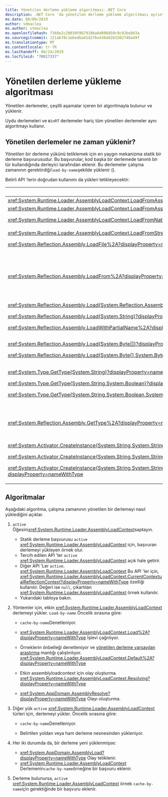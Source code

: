 ```yaml
---
title: Yönetilen derleme yükleme algoritması-.NET Core
description: .NET Core 'da yönetilen derleme yükleme algoritması ayrıntılarının açıklaması
ms.date: 08/09/2019
author: sdmaclea
ms.author: stmaclea
ms.openlocfilehash: f368e2c20039f8679186a8d806850c9c92be8d3a
ms.sourcegitcommit: 121ab70c1ebedba41d276e436dd2b1502748a49f
ms.translationtype: MT
ms.contentlocale: tr-TR
ms.lasthandoff: 08/24/2019
ms.locfileid: "70017337"
---
```

# <a name="managed-assembly-loading-algorithm"></a>Yönetilen derleme yükleme algoritması

Yönetilen derlemeler, çeşitli aşamalar içeren bir algoritmayla bulunur ve yüklenir.

Uydu derlemeleri ve `WinRT` derlemeler hariç tüm yönetilen derlemeler aynı algoritmayı kullanır.

## <a name="when-are-managed-assemblies-loaded"></a>Yönetilen derlemeler ne zaman yüklenir?

Yönetilen bir derleme yükünü tetiklemek için en yaygın mekanizma statik bir derleme başvurusudur. Bu başvurular, kod başka bir derlemede tanımlı bir tür kullandığında derleyici tarafından eklenir. Bu derlemeler çalışma zamanının gerektirdiği`load-by-name`şekilde yüklenir ().

Belirli API 'lerin doğrudan kullanımı da yükleri tetikleyecektir:

|API  |Açıklama  |`Active`<xref:System.Runtime.Loader.AssemblyLoadContext> |
|---------|---------|---------|
|<xref:System.Runtime.Loader.AssemblyLoadContext.LoadFromAssemblyName%2A?displayProperty=nameWithType>|`Load-by-name`|[Bu](../../csharp/language-reference/keywords/this.md) örnek.|
|<xref:System.Runtime.Loader.AssemblyLoadContext.LoadFromAssemblyPath%2A?displayProperty=nameWithType><p><xref:System.Runtime.Loader.AssemblyLoadContext.LoadFromNativeImagePath%2A?displayProperty=nameWithType>|Yoldan yükle.|[Bu](../../csharp/language-reference/keywords/this.md) örnek.|
<xref:System.Runtime.Loader.AssemblyLoadContext.LoadFromStream%2A?displayProperty=nameWithType>|Nesnesinden yükle.|[Bu](../../csharp/language-reference/keywords/this.md) örnek.|
|<xref:System.Reflection.Assembly.LoadFile%2A?displayProperty=nameWithType>|Yeni <xref:System.Runtime.Loader.AssemblyLoadContext> bir örnekteki yoldan yükleme|Yeni <xref:System.Runtime.Loader.AssemblyLoadContext> örnek.|
<xref:System.Reflection.Assembly.LoadFrom%2A?displayProperty=nameWithType>|<xref:System.Runtime.Loader.AssemblyLoadContext.Default%2A?displayProperty=nameWithType> Örnekteki yoldan yükleyin.<p><xref:System.Runtime.Loader.AssemblyLoadContext.Resolving> Öğesine<xref:System.Runtime.Loader.AssemblyLoadContext.Default%2A?displayProperty=nameWithType>bir işleyici ekler. İşleyici, derlemenin bağımlılıklarını dizinden yükleyecek.|<xref:System.Runtime.Loader.AssemblyLoadContext.Default%2A?displayProperty=nameWithType> Örnek.|
|<xref:System.Reflection.Assembly.Load(System.Reflection.AssemblyName)?displayProperty=nameWithType><p><xref:System.Reflection.Assembly.Load(System.String)?displayProperty=nameWithType><p><xref:System.Reflection.Assembly.LoadWithPartialName%2A?displayProperty=nameWithType>|`Load-by-name`.|Çağırandan çıkarsandı.<p>Yöntemleri <xref:System.Runtime.Loader.AssemblyLoadContext> tercih edin.|
|<xref:System.Reflection.Assembly.Load(System.Byte[])?displayProperty=nameWithType><p><xref:System.Reflection.Assembly.Load(System.Byte[],System.Byte[])?displayProperty=nameWithType>|Nesnesinden yükle.|Çağırandan çıkarsandı.<p>Yöntemleri <xref:System.Runtime.Loader.AssemblyLoadContext> tercih edin.|
<xref:System.Type.GetType(System.String)?displayProperty=nameWithType><p><xref:System.Type.GetType(System.String,System.Boolean)?displayProperty=nameWithType><p><xref:System.Type.GetType(System.String,System.Boolean,System.Boolean)?displayProperty=nameWithType>|`Load-by-name`.|Çağırandan çıkarsandı.<p>Bağımsız`assemblyResolver` değişken içeren yöntemleri tercih <xref:System.Type.GetType%2A?displayProperty=nameWithType> edin.|
<xref:System.Reflection.Assembly.GetType%2A?displayProperty=nameWithType>|Tür `name` , derleme nitelikli genel tür tanımlıyor, a `Load-by-name`tetikleyicisi.|Çağırandan çıkarsandı.<p>Derleme <xref:System.Type.GetType%2A?displayProperty=nameWithType> nitelikli tür adları kullanırken tercih edilir.|
<xref:System.Activator.CreateInstance(System.String,System.String)?displayProperty=nameWithType><p><xref:System.Activator.CreateInstance(System.String,System.String,System.Object[])?displayProperty=nameWithType><p><xref:System.Activator.CreateInstance(System.String,System.String,System.Boolean,System.Reflection.BindingFlags,System.Reflection.Binder,System.Object[],System.Globalization.CultureInfo,System.Object[])?displayProperty=nameWithType>|`Load-by-name`.|Çağırandan çıkarsandı.<p>Bağımsız<xref:System.Type> değişken alan yöntemler tercih <xref:System.Activator.CreateInstance%2A?displayProperty=nameWithType> edin.|

## <a name="algorithm"></a>Algoritmalar

Aşağıdaki algoritma, çalışma zamanının yönetilen bir derlemeyi nasıl yüklediğini açıklar.

1. `active` Öğesini<xref:System.Runtime.Loader.AssemblyLoadContext>saptayın.

    - Statik derleme başvurusu `active` <xref:System.Runtime.Loader.AssemblyLoadContext> için, başvuran derlemeyi yükleyen örnek olur.
    - Tercih edilen API 'ler `active` <xref:System.Runtime.Loader.AssemblyLoadContext> açık hale getirir.
    - Diğer API 'Ler `active`. <xref:System.Runtime.Loader.AssemblyLoadContext> Bu API 'ler için, <xref:System.Runtime.Loader.AssemblyLoadContext.CurrentContextualReflectionContext?displayProperty=nameWithType> özelliği kullanılır. Değeri ise `null`, çıkartılan <xref:System.Runtime.Loader.AssemblyLoadContext> örnek kullanılır.
    - Yukarıdaki tabloya bakın.

2. Yöntemler için, etkin <xref:System.Runtime.Loader.AssemblyLoadContext> derlemeyi yükler. `Load-by-name` Öncelik sırasına göre:
    * `cache-by-name`Denetleniyor.

    * <xref:System.Runtime.Loader.AssemblyLoadContext.Load%2A?displayProperty=nameWithType> İşlevi çağrılıyor.

    * Örneklerin önbelleği denetleniyor ve [yönetilen derleme varsayılan araştırma](default-probing.md#managed-assembly-default-probing) mantığı çalıştırılıyor. <xref:System.Runtime.Loader.AssemblyLoadContext.Default%2A?displayProperty=nameWithType>

    * Etkin assemblyloadcontext için olay oluşturma. <xref:System.Runtime.Loader.AssemblyLoadContext.Resolving?displayProperty=nameWithType>

    * <xref:System.AppDomain.AssemblyResolve?displayProperty=nameWithType> Olayı oluşturma.

3. Diğer yük `active` <xref:System.Runtime.Loader.AssemblyLoadContext> türleri için, derlemeyi yükler. Öncelik sırasına göre:
    * `cache-by-name`Denetleniyor.

    * Belirtilen yoldan veya ham derleme nesnesinden yükleniyor.

4. Her iki durumda da, bir derleme yeni yüklenmişse:
   - <xref:System.AppDomain.AssemblyLoad?displayProperty=nameWithType> Olay tetiklenir.
   - <xref:System.Runtime.Loader.AssemblyLoadContext> Derlemenin`cache-by-name`örneğine bir başvuru eklenir.

5. Derleme bulunursa, `active` <xref:System.Runtime.Loader.AssemblyLoadContext> örnek `cache-by-name`için gerektiğinde bir başvuru eklenir.
